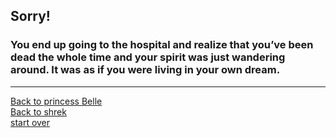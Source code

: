 ## Sorry!  
### You end up going to the hospital and realize that you’ve been dead the whole time and your spirit was just wandering around. It was as if you were living in your own dream.
---
[Back to princess Belle](princess-belle.md)  
[Back to shrek](shrek.md)  
[start over](start.md)